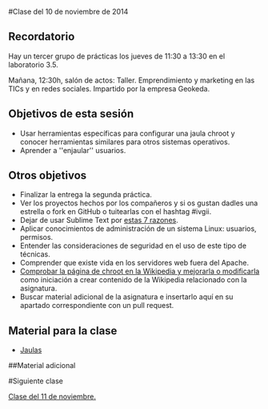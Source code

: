 #Clase del 10 de noviembre de 2014

## Recordatorio

Hay un tercer grupo de prácticas los jueves de 11:30 a 13:30 en el laboratorio 3.5.

Mañana, 12:30h, salón de actos: Taller. Emprendimiento y marketing en las TICs y en redes sociales. Impartido por la empresa Geokeda.

## Objetivos de esta sesión


* Usar herramientas específicas para configurar una jaula chroot y conocer herramientas similares para otros sistemas operativos.
* Aprender a ''enjaular'' usuarios.

## Otros objetivos

* Finalizar la entrega la segunda práctica.
* Ver los proyectos hechos por los compañeros y si os gustan dadles una estrella o fork en GitHub o tuitearlas con el hashtag #ivgii.
* Dejar de usar Sublime Text por [estas 7 razones](https://medium.com/@jjmerelo/7-reasons-or-another-number-ill-find-along-the-way-you-should-never-ever-use-sublime-text-to-54616989be54).
* Aplicar conocimientos de administración de un sistema Linux: usuarios, permisos.
* Entender las consideraciones de seguridad en el uso de este tipo de técnicas.
* Comprender que existe vida en los servidores web fuera del Apache.
* [Comprobar la página de chroot en la Wikipedia y mejorarla o modificarla](https://es.wikipedia.org/wiki/Chroot) como iniciación a crear contenido de la Wikipedia relacionado con la asignatura.
* Buscar material adicional de la asignatura e insertarlo aquí en su apartado correspondiente con un pull request.

## Material para la clase

* [Jaulas](http://jj.github.io/IV/documentos/temas/Tecnicas_de_virtualizacion#creando-el-contenido-de-nuevas-mquinas-y-metindolos-en-jaulas)

##Material adicional


#Siguiente clase

[Clase del 11 de noviembre.](15.md)
